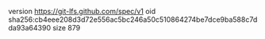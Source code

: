 version https://git-lfs.github.com/spec/v1
oid sha256:cb4eee208d3d72e556ac5bc246a50c510864274be7dce9ba588c7dda93a64390
size 879
